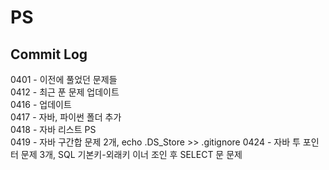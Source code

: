 # PS

## Commit Log
0401 - 이전에 풀었던 문제들<br>
0412 - 최근 푼 문제 업데이트<br>
0416 - 업데이트<br>
0417 - 자바, 파이썬 폴더 추가<br>
0418 - 자바 리스트 PS<br>
0419 - 자바 구간합 문제 2개, echo .DS\_Store >> .gitignore
0424 - 자바 투 포인터 문제 3개, SQL 기본키-외래키 이너 조인 후 SELECT 문 문제<br>
